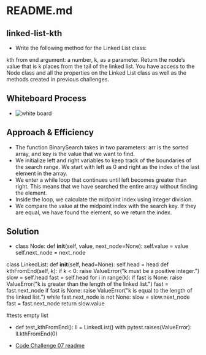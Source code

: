 # README.md

## linked-list-kth

- Write the following method for the Linked List class:

kth from end
argument: a number, k, as a parameter.
Return the node’s value that is k places from the tail of the linked list.
You have access to the Node class and all the properties on the Linked List class as well as the methods created in previous challenges.

## Whiteboard Process

- ![white board](code_challenge_7_whiteboard.png)

## Approach & Efficiency

- The function BinarySearch takes in two parameters: arr is the sorted array, and key is the value that we want to find.
- We initialize left and right variables to keep track of the boundaries of the search range. We start with left as 0 and right as the index of the last element in the array.
- We enter a while loop that continues until left becomes greater than right. This means that we have searched the entire array without finding the element.
- Inside the loop, we calculate the midpoint index using integer division.
- We compare the value at the midpoint index with the search key. If they are equal, we have found the element, so we return the index.

## Solution

- class Node:
    def __init__(self, value, next_node=None):
        self.value = value
        self.next_node = next_node

class LinkedList:
    def __init__(self, head=None):
        self.head = head
    def kthFromEnd(self, k):
        if k < 0:
            raise ValueError("k must be a positive integer.")
        slow = self.head
        fast = self.head
        for i in range(k):
            if fast is None:
                raise ValueError("k is greater than the length of the linked list.")
            fast = fast.next_node
        if fast is None:
            raise ValueError("k is equal to the length of the linked list.")
        while fast.next_node is not None:
            slow = slow.next_node
            fast = fast.next_node
        return slow.value

  #tests empty list 

- def test_kthFromEnd():
    ll = LinkedList()
    with pytest.raises(ValueError):
        ll.kthFromEnd(0)

- [Code Challenge 07 readme](https://github.com/jdutchfoy/data-structures-and-algorithms/blob/main/python/code_challenges/linked-list-kth/README.md)